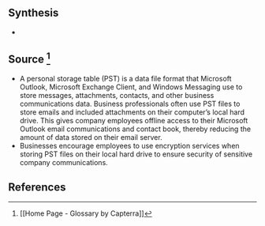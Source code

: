 ## Synthesis
- 
## Source [^1]
- A personal storage table (PST) is a data file format that Microsoft Outlook, Microsoft Exchange Client, and Windows Messaging use to store messages, attachments, contacts, and other business communications data. Business professionals often use PST files to store emails and included attachments on their computer’s local hard drive. This gives company employees offline access to their Microsoft Outlook email communications and contact book, thereby reducing the amount of data stored on their email server.
- Businesses encourage employees to use encryption services when storing PST files on their local hard drive to ensure security of sensitive company communications.
## References

[^1]: [[Home Page - Glossary by Capterra]]